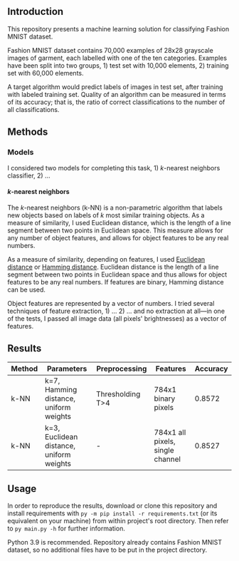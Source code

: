 ## Introduction
This repository presents a machine learning solution for classifying Fashion MNIST dataset.

Fashion MNIST dataset contains 70,000 examples of 28x28 grayscale images of garment, each labelled with one of the ten
categories. Examples have been split into two groups, 1) test set with 10,000 elements, 2) training set with 60,000
elements.

A target algorithm would predict labels of images in test set, after training with labeled training set. Quality of an
algorithm can be measured in terms of its accuracy; that is, the ratio of correct classifications to the number
of all classifications.

## Methods
### Models
I considered two models for completing this task, 1) *k*-nearest neighbors classifier, 2) ...

#### *k*-nearest neighbors
The *k*-nearest neighbors (k-NN) is a non-parametric algorithm that labels new objects based on labels of *k* most
similar training objects. As a measure of similarity, I used Euclidean distance, which is the length of a line segment
between two points in Euclidean space. This measure allows for any number of object features, and allows for object
features to be any real numbers.

As a measure of similarity, depending on features, I used
[Euclidean distance](https://en.wikipedia.org/wiki/Euclidean_distance) or
[Hamming distance](https://en.wikipedia.org/wiki/Hamming_distance). Euclidean distance is the length of a line segment
between two points in Euclidean space and thus allows for object features to be any  real numbers. If features are
binary, Hamming distance can be used.	

Object features are represented by a vector of numbers. I tried several techniques of feature extraction, 1) ... 2) ...
and no extraction at all—in one of the tests, I passed all image data (all pixels' brightnesses) as a vector of
features.


## Results
| Method		| Parameters									| Preprocessing			| Features							| Accuracy		|
| ----			| ----											| ----					| ----								| ----			|
| k-NN			| k=7, Hamming distance, uniform weights		| Thresholding T>4		| 784x1 binary pixels				| 0.8572		|
| k-NN			| k=3, Euclidean distance, uniform weights		| -						| 784x1 all pixels, single channel	| 0.8527		|

## Usage
In order to reproduce the results, download or clone this repository and install requirements with `py -m pip install
-r requirements.txt` (or its equivalent on your machine) from within project's root directory. Then refer to `py
main.py -h`
for further information.

Python 3.9 is recommended. Repository already contains Fashion MNIST dataset, so no additional files have to be put in
the project directory.